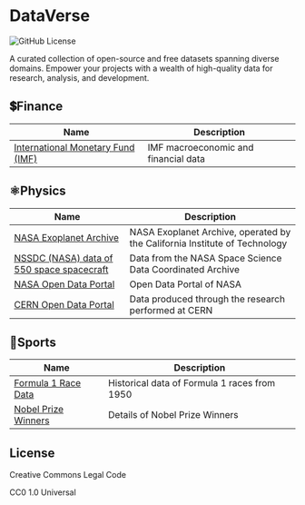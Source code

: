 # DataVerse

![GitHub License](https://img.shields.io/github/license/sivakumar-mahalingam/DataVerse)

A curated collection of open-source and free datasets spanning diverse domains. Empower your projects with a wealth of high-quality data for research, analysis, and development.

## 💲Finance

| Name                    | Description                                      |
|-------------------------|------------------------------------------|
| [International Monetary Fund (IMF)](https://data.imf.org/?sk=388dfa60-1d26-4ade-b505-a05a558d9a42)    | IMF macroeconomic and financial data           |

## ⚛️Physics

| Name                    | Description                                      |
|-------------------------|------------------------------------------|
| [NASA Exoplanet Archive](https://exoplanetarchive.ipac.caltech.edu/)    | NASA Exoplanet Archive, operated by the California Institute of Technology           |
| [NSSDC (NASA) data of 550 space spacecraft](https://nssdc.gsfc.nasa.gov/nssdc/obtaining_data.html)    |  Data from the NASA Space Science Data Coordinated Archive           |
| [NASA Open Data Portal](https://data.nasa.gov/)    |  Open Data Portal of NASA           |
| [CERN Open Data Portal](https://opendata.cern.ch/)    |  Data produced through the research performed at CERN           |

## 🏅Sports

| Name                    | Description                                      |
|-------------------------|------------------------------------------|
| [Formula 1 Race Data](https://ergast.com/mrd/)      | Historical data of Formula 1 races from 1950           |
| [Nobel Prize Winners](https://api.nobelprize.org/v1/prize.json)      | Details of Nobel Prize Winners           |

## License

Creative Commons Legal Code

CC0 1.0 Universal
